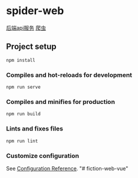 # spider-web

[后端api服务](https://github.com/bluryar/fiction-server)
[爬虫](https://github.com/bluryar/fiction-crawler)

## Project setup
```
npm install
```

### Compiles and hot-reloads for development
```
npm run serve
```

### Compiles and minifies for production
```
npm run build
```

### Lints and fixes files
```
npm run lint
```

### Customize configuration
See [Configuration Reference](https://cli.vuejs.org/config/).
"# fiction-web-vue" 
